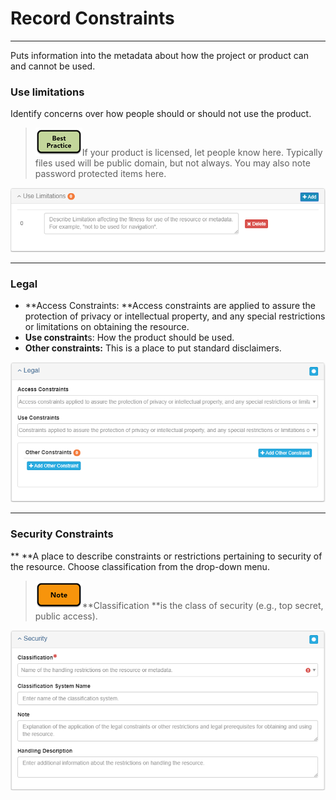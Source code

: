 # Record Constraints

---

Puts information into the metadata about how the project or product can and cannot be used.

### **Use limitations**

Identify concerns over how people should or should not use the product.

> ![](/assets/best_practice_small.png)If your product is licensed, let people know here. Typically files used will be public domain, but not always. You may also note password protected items here.

![](/assets/use_limitation.png)

---

### **Legal**

* **Access Constraints: **Access constraints are applied to assure the protection of privacy or intellectual property, and any special restrictions or limitations on obtaining the resource.
* **Use constraint**s: How the product should be used.
* **Other constraints:** This is a place to put standard disclaimers.

![](/assets/legal.png)

---

### **Security Constraints**

** **A place to describe constraints or restrictions pertaining to security of the resource.  Choose classification from the drop-down menu.

> ![](/assets/note_small.png)**Classification **is the class of security \(e.g., top secret, public access\).

![](/assets/security.png)

